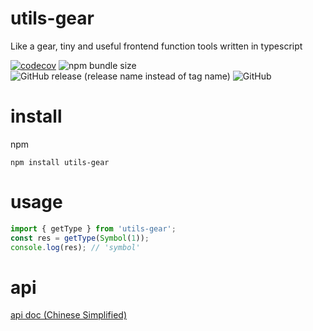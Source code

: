 # utils-gear

Like a gear, tiny and useful frontend function tools written in typescript

[![codecov](https://codecov.io/gh/cirolee/utils-gear/branch/main/graph/badge.svg)](https://codecov.io/gh/cirolee/utils-gear/branch/main) ![npm bundle size](https://img.shields.io/bundlephobia/min/utils-gear) ![GitHub release (release name instead of tag name)](https://img.shields.io/github/v/release/cirolee/utils-gear) ![GitHub](https://img.shields.io/github/license/cirolee/utils-gear)

# install

npm

```shell
npm install utils-gear
```

# usage

```typescript
import { getType } from 'utils-gear';
const res = getType(Symbol(1));
console.log(res); // 'symbol'
```

# api

[api doc (Chinese Simplified)](https://github.com/CiroLee/utils-gear/blob/main/docs/README.md)
